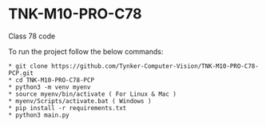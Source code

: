 # TNK-M10-PRO-C78

Class 78 code

To run the project follow the below commands:

```
* git clone https://github.com/Tynker-Computer-Vision/TNK-M10-PRO-C78-PCP.git
* cd TNK-M10-PRO-C78-PCP
* python3 -m venv myenv
* source myenv/bin/activate ( For Linux & Mac )
* myenv/Scripts/activate.bat ( Windows )
* pip install -r requirements.txt
* python3 main.py
```
